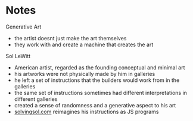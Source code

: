 # Notes

Generative Art

- the artist doesnt just make the art themselves
- they work with and create a machine that creates the art

Sol LeWitt

- American artist, regarded as the founding conceptual and minimal art
- his artworks were not physically made by him in galleries
- he left a set of instructions that the builders would work from in the galleries
- the same set of instructions sometimes had different interpretations in different galleries
- created a sense of randomness and a generative aspect to his art
- [solvingsol.com](http://solvingsol.com) reimagines his instructions as JS programs
